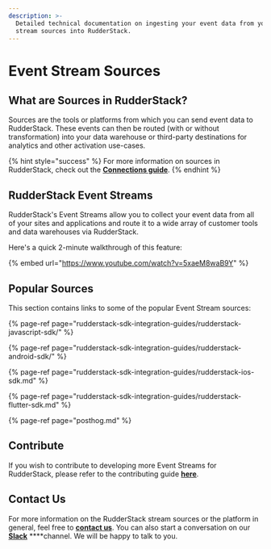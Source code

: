 ```yaml
---
description: >-
  Detailed technical documentation on ingesting your event data from your event
  stream sources into RudderStack.
---
```


# Event Stream Sources

## What are Sources in RudderStack?

Sources are the tools or platforms from which you can send event data to RudderStack. These events can then be routed \(with or without transformation\) into your data warehouse or third-party destinations for analytics and other activation use-cases.

{% hint style="success" %}
For more information on sources in RudderStack, check out the [**Connections guide**](https://docs.rudderstack.com/connections).
{% endhint %}

## RudderStack Event Streams

RudderStack's Event Streams allow you to collect your event data from all of your sites and applications and route it to a wide array of customer tools and data warehouses via RudderStack.

Here's a quick 2-minute walkthrough of this feature:

{% embed url="https://www.youtube.com/watch?v=5xaeM8waB9Y" %}

## Popular Sources

This section contains links to some of the popular Event Stream sources:

{% page-ref page="rudderstack-sdk-integration-guides/rudderstack-javascript-sdk/" %}

{% page-ref page="rudderstack-sdk-integration-guides/rudderstack-android-sdk/" %}

{% page-ref page="rudderstack-sdk-integration-guides/rudderstack-ios-sdk.md" %}

{% page-ref page="rudderstack-sdk-integration-guides/rudderstack-flutter-sdk.md" %}

{% page-ref page="posthog.md" %}

## Contribute

If you wish to contribute to developing more Event Streams for RudderStack, please refer to the contributing guide [**here**](../user-guides/how-to-guides/how-to-submit-an-integration-pull-request.md).

## Contact Us

For more information on the RudderStack stream sources or the platform in general, feel free to [**contact us**](mailto:%20contact@rudderstack.com). You can also start a conversation on our [**Slack**](https://resources.rudderstack.com/join-rudderstack-slack) ****channel. We will be happy to talk to you.

